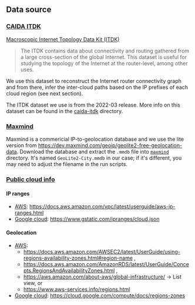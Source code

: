 ## Data source

### [CAIDA ITDK](./caida-itdk/)

[Macroscopic Internet Topology Data Kit (ITDK)](https://www.caida.org/catalog/datasets/internet-topology-data-kit/)
> The ITDK contains data about connectivity and routing gathered from a large cross-section of the global Internet. This dataset is useful for studying the topology of the Internet at the router-level, among other uses.

We use this dataset to reconstruct the Internet router connectivity graph and from there, infer the inter-cloud paths based on the IP prefixes of each cloud region (see next section).

The ITDK dataset we use is from the 2022-03 release. More info on this dataset can be found in the [caida-itdk](./caida-itdk/) directory.

### [Maxmind](./maxmind/)
Maxmind is a commericial IP-to-geolocation database and we use the lite version from https://dev.maxmind.com/geoip/geolite2-free-geolocation-data.
Download the database and extract the `.mmdb` file into [`maxmind`](./maxmind/) directory. It's named `GeoLite2-City.mmdb` in our case; if it's different, you may need to adjust the filename in the run scripts.

### [Public cloud info](./cloud/)

#### IP ranges
- [AWS](./cloud/ip-ranges.aws.json): https://docs.aws.amazon.com/vpc/latest/userguide/aws-ip-ranges.html
- [Google cloud](./cloud/ip-ranges.gcloud.json): https://www.gstatic.com/ipranges/cloud.json


#### Geolocation
- [AWS](./cloud/geolocation.aws.csv):
    - https://docs.aws.amazon.com/AWSEC2/latest/UserGuide/using-regions-availability-zones.html#region-name ,
    - https://docs.aws.amazon.com/AmazonRDS/latest/UserGuide/Concepts.RegionsAndAvailabilityZones.html ,
    - https://aws.amazon.com/about-aws/global-infrastructure/ -> List view, or
    - https://www.aws-services.info/regions.html
- [Google cloud](./cloud/geolocation.gcloud.csv): https://cloud.google.com/compute/docs/regions-zones
